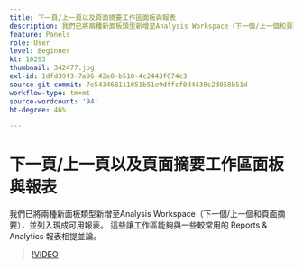 ```yaml
---
title: 下一頁/上一頁以及頁面摘要工作區面板與報表
description: 我們已將兩種新面板類型新增至Analysis Workspace（下一個/上一個和頁面摘要），並列入現成可用報表。 這些讓工作區能夠與一些較常用的 Reports & Analytics 報表相提並論。
feature: Panels
role: User
level: Beginner
kt: 10293
thumbnail: 342477.jpg
exl-id: 1dfd39f3-7a96-42e0-b510-4c2443f074c3
source-git-commit: 7e543468111051b51e9dffcf0d4438c2d058b51d
workflow-type: tm+mt
source-wordcount: '94'
ht-degree: 46%

---
```


# 下一頁/上一頁以及頁面摘要工作區面板與報表

我們已將兩種新面板類型新增至Analysis Workspace（下一個/上一個和頁面摘要），並列入現成可用報表。 這些讓工作區能夠與一些較常用的 Reports &amp; Analytics 報表相提並論。

>[!VIDEO](https://video.tv.adobe.com/v/342477/?quality=12&learn=on)
